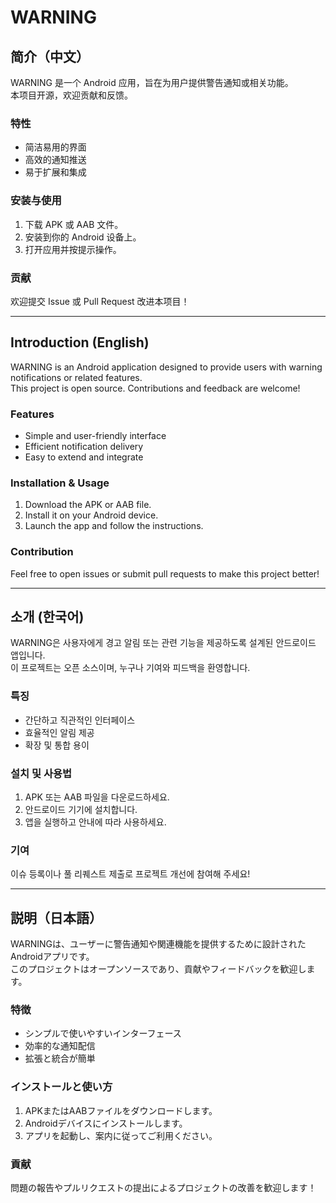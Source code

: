 # WARNING

## 简介（中文）

WARNING 是一个 Android 应用，旨在为用户提供警告通知或相关功能。  
本项目开源，欢迎贡献和反馈。

### 特性

- 简洁易用的界面
- 高效的通知推送
- 易于扩展和集成

### 安装与使用

1. 下载 APK 或 AAB 文件。
2. 安装到你的 Android 设备上。
3. 打开应用并按提示操作。

### 贡献

欢迎提交 Issue 或 Pull Request 改进本项目！

---

## Introduction (English)

WARNING is an Android application designed to provide users with warning notifications or related features.  
This project is open source. Contributions and feedback are welcome!

### Features

- Simple and user-friendly interface
- Efficient notification delivery
- Easy to extend and integrate

### Installation & Usage

1. Download the APK or AAB file.
2. Install it on your Android device.
3. Launch the app and follow the instructions.

### Contribution

Feel free to open issues or submit pull requests to make this project better!

---

## 소개 (한국어)

WARNING은 사용자에게 경고 알림 또는 관련 기능을 제공하도록 설계된 안드로이드 앱입니다.  
이 프로젝트는 오픈 소스이며, 누구나 기여와 피드백을 환영합니다.

### 특징

- 간단하고 직관적인 인터페이스
- 효율적인 알림 제공
- 확장 및 통합 용이

### 설치 및 사용법

1. APK 또는 AAB 파일을 다운로드하세요.
2. 안드로이드 기기에 설치합니다.
3. 앱을 실행하고 안내에 따라 사용하세요.

### 기여

이슈 등록이나 풀 리퀘스트 제출로 프로젝트 개선에 참여해 주세요!

---

## 説明（日本語）

WARNINGは、ユーザーに警告通知や関連機能を提供するために設計されたAndroidアプリです。  
このプロジェクトはオープンソースであり、貢献やフィードバックを歓迎します。

### 特徴

- シンプルで使いやすいインターフェース
- 効率的な通知配信
- 拡張と統合が簡単

### インストールと使い方

1. APKまたはAABファイルをダウンロードします。
2. Androidデバイスにインストールします。
3. アプリを起動し、案内に従ってご利用ください。

### 貢献

問題の報告やプルリクエストの提出によるプロジェクトの改善を歓迎します！